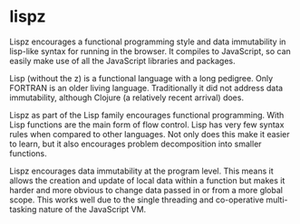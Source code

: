 # lispz
Lispz encourages a functional programming style and data immutability in lisp-like syntax for running in the browser. It compiles to JavaScript, so can easily make use of all the JavaScript libraries and packages.

Lisp (without the z) is a functional language with a long pedigree. Only FORTRAN is an older living language. Traditionally it did not address data immutability, although Clojure (a relatively recent arrival) does.

Lispz as part of the Lisp family encourages functional programming. With Lisp functions are the main form of flow control. Lisp has very few syntax rules when compared to other languages. Not only does this make it easier to learn, but it also encourages problem decomposition into smaller functions.

Lispz encourages data immutability at the program level. This means it allows the creation and update of local data within a function but makes it harder and more obvious to change data passed in or from a more global scope. This works well due to the single threading and co-operative multi-tasking nature of the JavaScript VM.
